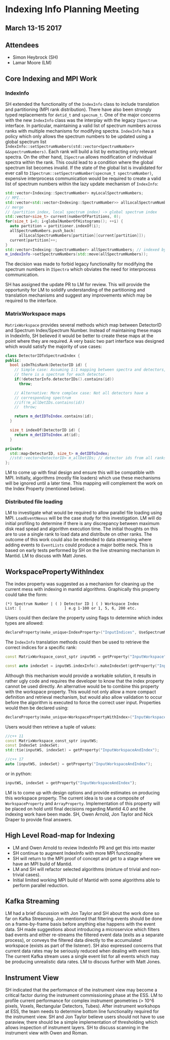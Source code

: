 # Indexing Info Planning Meeting

## March 13-15 2017

## Attendees

- Simon Heybrock (SH)	 
- Lamar Moore (LM)

## Core Indexing and MPI Work

### IndexInfo
SH extended the functionality of the `IndexInfo` class to include translation and partitioning (MPI rank distribution). There
have also been strongly typed replacements for `detid_t` and `specnum_t`. One of the major concerns with the new `IndexInfo` class was the interplay with the legacy `ISpectrum` interface. In particular, maintaining a valid list of spectrum numbers across ranks with multiple mechanisms for modifying spectra. `IndexInfo` has a policy which only allows the spectrum numbers to be updated using a global spectrum list `IndexInfo::setSpectrumNumbers(std::vector<SpectrumNumber> &&spectrumNumbers)`. Each rank will build a list by extracting only relevant spectra. On the other hand, `ISpectrum` allows modification of individual spectra within the rank. This could lead to a condition where the global spectrum list becomes invalid. If the state of the global list is invalidated for ever call to `ISpectrum::setSpectrumNumber(specnum_t spectrumNumber)`, expensive interprocess communication would be required to create a valid list of spectrum numbers within the lazy update mechanism of `IndexInfo`:

```cpp
std::vector<Indexing::SpectrumNumber> myLocalSpectrumNumbers;
// MPI...
std::vector<std::vector<Indexing::SpectrumNumber>> allLocalSpectrumNumbers;
// merge
// (partition index, local spectrum index) -> global spectrum index
std::vector<size_t> current(numberOfPartitions, 0);
for(size_t i=0; i<globalNumberOfHistograms(); ++i) {
  auto partition = partitioner.indexOf(i);
  allSpectrumNumbers.push_back(
      allLocalSpectrumNumbers[partition][current[partition]]);
  current[partition]++;
}
std::vector<Indexing::SpectrumNumber> allSpectrumNumbers; // indexed by GlobalSpectrumIndex
m_indexInfo->setSpectrumNumbers(std::move(allSpectrumNumbers));
```

The decision was made to forbid legacy functionality for modifying the spectrum numbers in `ISpectra` which obviates the need for interprocess communication.

SH has assigned the update PR to LM for review. This will provide the opportunity for LM to solidify understanding of the partitioning and translation mechanisms and suggest any improvements which may be required to the interface. 

### MatrixWorkspace maps

`MatrixWorkspace` provides several methods which map between DetectorID and Spectrum Index/Spectrum Number. Instead of maintaining these maps in IndexInfo, SH believed it would be better to create these maps at the point where they are required. A very basic two part interface was designed which would satisfy the majority of use cases:

```cpp
class DetectorIDToSpectrumIndex {
public:
  bool isOnThisRank(DetectorID id) {
    // Simple case: Assuming 1:1 mapping between spectra and detectors, i.e.,
    // there is a spectrum for each detector.
    if(!detectorInfo.detectorIDs().contains(id))
      throw;

    // Alternative: More complex case: Not all detectors have a
    // corresponding spectrum
    //if(!m_allDetIDs.contains(id))
    //  throw;

    return m_detIDToIndex.contains(id);
  }

  size_t indexOf(DetectorID id) {
    return m_detIDToIndex.at(id);
  }

private:
  std::map<DetectorID, size_t> m_detIDToIndex;
  //std::vector<DetectorID> m_allDetIDs; // detector ids from all ranks that are part of a spectrum
};
```
LM to come up with final design and ensure this will be compatible with MPI. Initially, algorithms (mostly file loaders) which use these mechanisms will be ignored until a later time. This mapping will complement the work on the Index Property (mentioned below).

### Distributed file loading

LM to investigate what would be required to allow parallel file loading using MPI. `LoadEventNexus` will be the case study for this investigation. LM will do initial profiling to determine if there is any discrepancy between maximum disk read spead and algorithm execution time. The initial thoughts on this are to use a single rank to load data and distribute on other ranks. The outcome of this work could also be extended to data streaming where adding events to `EventLists` could produce a major bottle neck. This is based on early tests performed by SH on the live streaming mechanism in Mantid. LM to discuss with Matt Jones.
 
## WorkspacePropertyWithIndex

The index property was suggested as a mechanism for cleaning up the current mess with indexing in mantid algorithms. Graphically this property could take the form:

```
(*) Spectrum Number | ( ) Detector ID | ( ) Workspace Index
List: [                   ] e.g 1-100 or 1, 5, 6, 200 etc.
``` 

Users could then declare the property using flags to determine which index types are allowed:
```cpp
declareProperty(make_unique<IndexProperty>("InputIndices", UseSpectrumNumber|UseDetectorID|UseWorkspaceIndex));
```

The `IndexInfo` translation methods could then be used to retrieve the correct indices for a specific rank:
```cpp
const MatrixWorkspace_const_sptr inputWS = getProperty("InputWorkspace");

const auto indexSet = inputWS.indexInfo().makeIndexSet(getProperty("InputIndices"));
```

Although this mechanism would provide a workable solution, it results in rather ugly code and requires the developer to know that the index property cannot be used directly. An alternative would be to combine this property with the workspace property.
This would not only allow a more compact definition and retrieval mechanism, but would also allow validation to occur before the algorithm is executed to force the correct user input. Properties would then be declared using:

```cpp
declareProperty(make_unique<WorkspacePropertyWithIndex>("InputWorkspaceAndIndex", UseSpectrumNumber|UseDetectorID|UseWorkspaceIndex));
```

Users would then retrieve a tuple of values:
```cpp
//c++ 11
const MatrixWorkspace_const_sptr inputWS;
const IndexSet indexSet;
std::tie(inputWS, indexSet) = getProperty("InputWorkspaceAndIndex");

//c++ 17
auto [inputWS, indexSet} = getProperty("InputWorkspaceAndIndex");
```

or in python:
```python
inputWS, indexSet = getProperty("InputWorkspaceAndIndex");
```

LM is to come up with design options and provide estimates on producing this workspace property. The current idea is to use a composite of `WorkspaceProperty` and `ArrayProperty`. Implementation of this property will be placed on hold until final decisions regarding Mantid 4.0 and the indexing work have been made. SH, Owen Arnold, Jon Taylor and Nick Draper to provide final answers.

## High Level Road-map for Indexing

- LM and Owen Arnold to review IndexInfo PR and get this into master
- SH continue to augment IndexInfo with more MPI functionality
- SH will return to the MPI proof of concept and get to a stage where we have an MPI build of Mantid.
- LM and SH will refactor selected algorithms (mixture of trivial and non-trivial cases).
- Initial limited working MPI build of Mantid with some algorithms able to perform parallel reduction.  

## Kafka Streaming

LM had a brief discussion with Jon Taylor and SH about the work done so far on Kafka Streaming. Jon mentioned that filtering events should be done on a frame-by-frame basis before anything else happens with the event data. SH made suggestions about introducing a microservice which filters bad events and either re-streams the filtered event data (exits as a separate process), or conveys the filtered data directly to the accumulated workspace (exists as part of the listener). SH also expressed concerns that current data rates may be seriously reduced when dealing with event lists. The current Kafka stream uses a single event list for all events which may be producing unrealistic data rates. LM to discuss further with Matt Jones.

## Instrument View

SH indicated that the performance of the instrument view may become a critical factor during the instrument commissioning phase at the ESS. LM to profile current performance for complex instrument geometries (> 10^6 pixels, Voxels, Rectangular Detectors, Tubes). After instrument workshops at ESS, the team needs to determine bottom line functionality required for the instrument view. SH and Jon Taylor believe users should not have to use paraview, there should be a simple implementation of thresholding which allows inspection of instrument layers. SH to discuss scanning in the instrument view with Owen and Roman.


